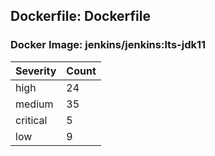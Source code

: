 ## Dockerfile: Dockerfile

### Docker Image: jenkins/jenkins:lts-jdk11
| Severity | Count |
|----------|-------|
| high | 24 |
| medium | 35 |
| critical | 5 |
| low | 9 |